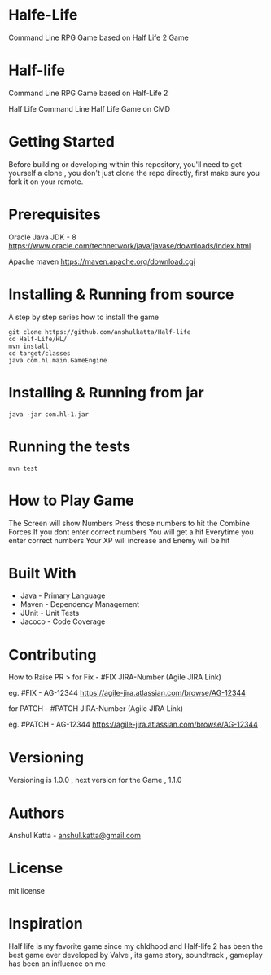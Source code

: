 # Halfe-Life
Command Line RPG Game based on Half Life 2 Game


# Half-life
Command Line RPG Game based on Half-Life 2

Half Life Command Line
Half Life Game on CMD 

# Getting Started

Before building or developing within this repository, you'll need to get yourself a clone , you don't just clone the repo directly, first make sure you fork it on your remote.

# Prerequisites

Oracle Java JDK - 8 
https://www.oracle.com/technetwork/java/javase/downloads/index.html

Apache maven
https://maven.apache.org/download.cgi


# Installing & Running from source

A step by step series how to install the game
```
git clone https://github.com/anshulkatta/Half-life
cd Half-Life/HL/
mvn install
cd target/classes
java com.hl.main.GameEngine
```

# Installing & Running from jar
```
java -jar com.hl-1.jar
```

# Running the tests
```
mvn test
```
# How to Play Game

The Screen will show Numbers
Press those numbers to hit the Combine Forces
If you dont enter correct numbers You will get a hit
Everytime you enter correct numbers Your XP will increase and
Enemy will be hit

# Built With

- Java - Primary Language
- Maven - Dependency Management
- JUnit - Unit Tests
- Jacoco - Code Coverage


# Contributing

How to Raise PR >
for Fix - #FIX JIRA-Number (Agile JIRA Link)

eg. #FIX - AG-12344 https://agile-jira.atlassian.com/browse/AG-12344

for PATCH - #PATCH JIRA-Number (Agile JIRA Link)

eg. #PATCH - AG-12344 https://agile-jira.atlassian.com/browse/AG-12344


# Versioning

Versioning is 1.0.0 , next version for the Game , 1.1.0

# Authors

Anshul Katta - anshul.katta@gmail.com

# License

mit license


# Inspiration

Half life is my favorite game since my chldhood and Half-life 2 
has been the best game ever developed by Valve , its game story,
soundtrack , gameplay has been an influence on me
